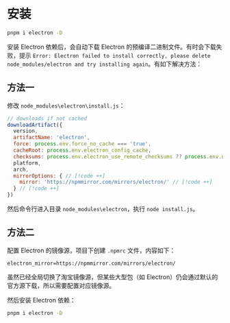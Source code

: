 # 安装

```bash
pnpm i electron -D
```

安装 Electron 依赖后，会自动下载 Electron 的预编译二进制文件。有时会下载失败，提示 `Error: Electron failed to install correctly, please delete node_modules/electron and try installing again`。有如下解决方法：

## 方法一

修改 `node_modules\electron\install.js`：

```js
// downloads if not cached
downloadArtifact({
  version,
  artifactName: 'electron',
  force: process.env.force_no_cache === 'true',
  cacheRoot: process.env.electron_config_cache,
  checksums: process.env.electron_use_remote_checksums ?? process.env.npm_config_electron_use_remote_checksums ? undefined : require('./checksums.json'),
  platform,
  arch,
  mirrorOptions: { // [!code ++]
    mirror: 'https://npmmirror.com/mirrors/electron/' // [!code ++]
  } // [!code ++]
})
```

然后命令行进入目录 `node_modules\electron`，执行 `node install.js`。

## 方法二

配置 Electron 的镜像源，项目下创建 `.npmrc` 文件，内容如下：

```
electron_mirror=https://npmmirror.com/mirrors/electron/
```

虽然已经全局切换了淘宝镜像源，但某些大型包（如 Electron）仍会通过默认的官方源下载，所以需要配置对应镜像源。

然后安装 Electron 依赖：

```bash
pnpm i electron -D
```
